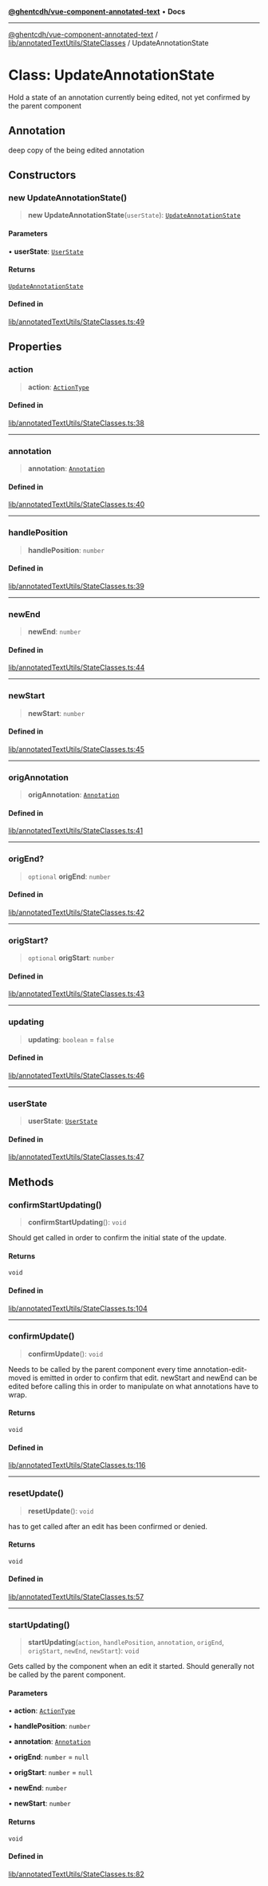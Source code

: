 [**@ghentcdh/vue-component-annotated-text**](../../../../README.md) • **Docs**

***

[@ghentcdh/vue-component-annotated-text](../../../../modules.md) / [lib/annotatedTextUtils/StateClasses](../README.md) / UpdateAnnotationState

# Class: UpdateAnnotationState

Hold a state of an annotation currently being edited, not yet confirmed by
the parent component

## Annotation

deep copy of the being edited annotation

## Constructors

### new UpdateAnnotationState()

> **new UpdateAnnotationState**(`userState`): [`UpdateAnnotationState`](UpdateAnnotationState.md)

#### Parameters

• **userState**: [`UserState`](UserState.md)

#### Returns

[`UpdateAnnotationState`](UpdateAnnotationState.md)

#### Defined in

[lib/annotatedTextUtils/StateClasses.ts:49](https://github.com/GhentCDH/vue_component_annotated_text/blob/6add7bb10a77b5452736ad4c56c99391d8dec5bd/src/lib/annotatedTextUtils/StateClasses.ts#L49)

## Properties

### action

> **action**: [`ActionType`](../../../../types/AnnotatedText/type-aliases/ActionType.md)

#### Defined in

[lib/annotatedTextUtils/StateClasses.ts:38](https://github.com/GhentCDH/vue_component_annotated_text/blob/6add7bb10a77b5452736ad4c56c99391d8dec5bd/src/lib/annotatedTextUtils/StateClasses.ts#L38)

***

### annotation

> **annotation**: [`Annotation`](../../../../types/Annotation/interfaces/Annotation.md)

#### Defined in

[lib/annotatedTextUtils/StateClasses.ts:40](https://github.com/GhentCDH/vue_component_annotated_text/blob/6add7bb10a77b5452736ad4c56c99391d8dec5bd/src/lib/annotatedTextUtils/StateClasses.ts#L40)

***

### handlePosition

> **handlePosition**: `number`

#### Defined in

[lib/annotatedTextUtils/StateClasses.ts:39](https://github.com/GhentCDH/vue_component_annotated_text/blob/6add7bb10a77b5452736ad4c56c99391d8dec5bd/src/lib/annotatedTextUtils/StateClasses.ts#L39)

***

### newEnd

> **newEnd**: `number`

#### Defined in

[lib/annotatedTextUtils/StateClasses.ts:44](https://github.com/GhentCDH/vue_component_annotated_text/blob/6add7bb10a77b5452736ad4c56c99391d8dec5bd/src/lib/annotatedTextUtils/StateClasses.ts#L44)

***

### newStart

> **newStart**: `number`

#### Defined in

[lib/annotatedTextUtils/StateClasses.ts:45](https://github.com/GhentCDH/vue_component_annotated_text/blob/6add7bb10a77b5452736ad4c56c99391d8dec5bd/src/lib/annotatedTextUtils/StateClasses.ts#L45)

***

### origAnnotation

> **origAnnotation**: [`Annotation`](../../../../types/Annotation/interfaces/Annotation.md)

#### Defined in

[lib/annotatedTextUtils/StateClasses.ts:41](https://github.com/GhentCDH/vue_component_annotated_text/blob/6add7bb10a77b5452736ad4c56c99391d8dec5bd/src/lib/annotatedTextUtils/StateClasses.ts#L41)

***

### origEnd?

> `optional` **origEnd**: `number`

#### Defined in

[lib/annotatedTextUtils/StateClasses.ts:42](https://github.com/GhentCDH/vue_component_annotated_text/blob/6add7bb10a77b5452736ad4c56c99391d8dec5bd/src/lib/annotatedTextUtils/StateClasses.ts#L42)

***

### origStart?

> `optional` **origStart**: `number`

#### Defined in

[lib/annotatedTextUtils/StateClasses.ts:43](https://github.com/GhentCDH/vue_component_annotated_text/blob/6add7bb10a77b5452736ad4c56c99391d8dec5bd/src/lib/annotatedTextUtils/StateClasses.ts#L43)

***

### updating

> **updating**: `boolean` = `false`

#### Defined in

[lib/annotatedTextUtils/StateClasses.ts:46](https://github.com/GhentCDH/vue_component_annotated_text/blob/6add7bb10a77b5452736ad4c56c99391d8dec5bd/src/lib/annotatedTextUtils/StateClasses.ts#L46)

***

### userState

> **userState**: [`UserState`](UserState.md)

#### Defined in

[lib/annotatedTextUtils/StateClasses.ts:47](https://github.com/GhentCDH/vue_component_annotated_text/blob/6add7bb10a77b5452736ad4c56c99391d8dec5bd/src/lib/annotatedTextUtils/StateClasses.ts#L47)

## Methods

### confirmStartUpdating()

> **confirmStartUpdating**(): `void`

Should get called in order to confirm the initial state of the update.

#### Returns

`void`

#### Defined in

[lib/annotatedTextUtils/StateClasses.ts:104](https://github.com/GhentCDH/vue_component_annotated_text/blob/6add7bb10a77b5452736ad4c56c99391d8dec5bd/src/lib/annotatedTextUtils/StateClasses.ts#L104)

***

### confirmUpdate()

> **confirmUpdate**(): `void`

Needs to be called by the parent component every time annotation-edit-moved
is emitted in order to confirm that edit. newStart and newEnd can be
edited before calling this in order to manipulate on what annotations have
to wrap.

#### Returns

`void`

#### Defined in

[lib/annotatedTextUtils/StateClasses.ts:116](https://github.com/GhentCDH/vue_component_annotated_text/blob/6add7bb10a77b5452736ad4c56c99391d8dec5bd/src/lib/annotatedTextUtils/StateClasses.ts#L116)

***

### resetUpdate()

> **resetUpdate**(): `void`

has to get called after an edit has been confirmed or denied.

#### Returns

`void`

#### Defined in

[lib/annotatedTextUtils/StateClasses.ts:57](https://github.com/GhentCDH/vue_component_annotated_text/blob/6add7bb10a77b5452736ad4c56c99391d8dec5bd/src/lib/annotatedTextUtils/StateClasses.ts#L57)

***

### startUpdating()

> **startUpdating**(`action`, `handlePosition`, `annotation`, `origEnd`, `origStart`, `newEnd`, `newStart`): `void`

Gets called by the component when an edit it started. Should generally not
be called by the parent component.

#### Parameters

• **action**: [`ActionType`](../../../../types/AnnotatedText/type-aliases/ActionType.md)

• **handlePosition**: `number`

• **annotation**: [`Annotation`](../../../../types/Annotation/interfaces/Annotation.md)

• **origEnd**: `number` = `null`

• **origStart**: `number` = `null`

• **newEnd**: `number`

• **newStart**: `number`

#### Returns

`void`

#### Defined in

[lib/annotatedTextUtils/StateClasses.ts:82](https://github.com/GhentCDH/vue_component_annotated_text/blob/6add7bb10a77b5452736ad4c56c99391d8dec5bd/src/lib/annotatedTextUtils/StateClasses.ts#L82)
